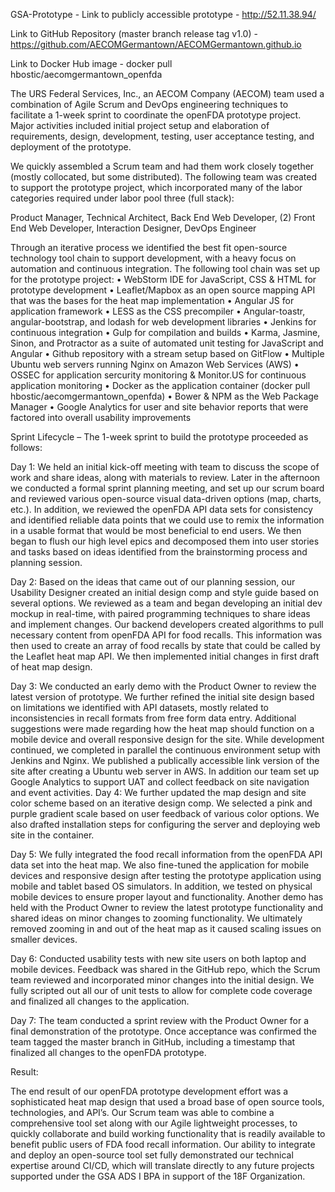 GSA-Prototype - Link to publicly accessible prototype - http://52.11.38.94/

Link to GitHub Repository (master branch release tag  v1.0)
-https://github.com/AECOMGermantown/AECOMGermantown.github.io

Link to Docker Hub image - docker pull hbostic/aecomgermantown_openfda

The URS Federal Services, Inc., an AECOM Company (AECOM) team used a combination of Agile Scrum and DevOps engineering techniques to facilitate a 1-week sprint to coordinate the openFDA prototype project. Major activities included initial project setup and elaboration of requirements, design, development, testing, user acceptance testing, and deployment of the prototype.

We quickly assembled a Scrum team and had them work closely together (mostly collocated, but some distributed). The following team was created to support the prototype project, which incorporated many of the labor categories required under labor pool three (full stack):

Product Manager, Technical Architect, Back End Web Developer, (2) Front End Web Developer, Interaction Designer, DevOps Engineer

Through an iterative process we identified the best fit open-source technology tool chain to support development, with a heavy focus on automation and continuous integration. The following tool chain was set up for the prototype project:
• WebStorm IDE for JavaScript, CSS & HTML for prototype development 
• Leaflet/Mapbox as an open source mapping API that was the bases for the heat map implementation 
• Angular JS for application framework • LESS as the CSS precompiler 
• Angular-toastr, angular-bootstrap, and lodash for web development libraries 
• Jenkins for continuous integration 
• Gulp for compilation and builds 
• Karma, Jasmine, Sinon, and Protractor as a suite of automated unit testing for JavaScript and Angular 
• Github repository with a stream setup based on GitFlow 
• Multiple Ubuntu web servers running Nginx on Amazon Web Services (AWS) 
• OSSEC for application sercurity monitoring & Monitor.US for continuous application monitoring 
• Docker as the application container (docker pull hbostic/aecomgermantown_openfda) 
• Bower & NPM as the Web Package Manager 
• Google Analytics for user and site behavior reports that were factored into overall usability improvements

Sprint Lifecycle – The 1-week sprint to build the prototype proceeded as follows:

Day 1: We held an initial kick-off meeting with team to discuss the scope of work and share ideas, along with materials to review. Later in the afternoon we conducted a formal sprint planning meeting, and set up our scrum board and reviewed various open-source visual data-driven options (map, charts, etc.). In addition, we reviewed the openFDA API data sets for consistency and identified reliable data points that we could use to remix the information in a usable format that would be most beneficial to end users. We then began to flush our high level epics and decomposed them into user stories and tasks based on ideas identified from the brainstorming process and planning session.

Day 2: Based on the ideas that came out of our planning session, our Usability Designer created an initial design comp and style guide based on several options. We reviewed as a team and began developing an initial dev mockup in real-time, with paired programming techniques to share ideas and implement changes. Our backend developers created algorithms to pull necessary content from openFDA API for food recalls. This information was then used to create an array of food recalls by state that could be called by the Leaflet heat map API. We then implemented initial changes in first draft of heat map design.

Day 3: We conducted an early demo with the Product Owner to review the latest version of prototype. We further refined the initial site design based on limitations we identified with API datasets, mostly related to inconsistencies in recall formats from free form data entry. Additional suggestions were made regarding how the heat map should function on a mobile device and overall responsive design for the site. While development continued, we completed in parallel the continuous environment setup with Jenkins and Nginx. We published a publically accessible link version of the site after creating a Ubuntu web server in AWS. In addition our team set up Google Analytics to support UAT and collect feedback on site navigation and event activities. 
Day 4: We further updated the map design and site color scheme based on an iterative design comp. We selected a pink and purple gradient scale based on user feedback of various color options. We also drafted installation steps for configuring the server and deploying web site in the container.

Day 5: We fully integrated the food recall information from the openFDA API data set into the heat map. We also fine-tuned the application for mobile devices and responsive design after testing the prototype application using mobile and tablet based OS simulators. In addition, we tested on physical mobile devices to ensure proper layout and functionality. Another demo has held with the Product Owner to review the latest prototype functionality and shared ideas on minor changes to zooming functionality. We ultimately removed zooming in and out of the heat map as it caused scaling issues on smaller devices.

Day 6: Conducted usability tests with new site users on both laptop and mobile devices. Feedback was shared in the GitHub repo, which the Scrum team reviewed and incorporated minor changes into the initial design. We fully scripted out all our of unit tests to allow for complete code coverage and finalized all changes to the application.

Day 7: The team conducted a sprint review with the Product Owner for a final demonstration of the prototype. Once acceptance was confirmed the team tagged the master branch in GitHub, including a timestamp that finalized all changes to the openFDA prototype.

Result: 

The end result of our openFDA prototype development effort was a sophisticated heat map design that used a broad base of open source tools, technologies, and API’s. Our Scrum team was able to combine a comprehensive tool set along with our Agile lightweight processes, to quickly collaborate and build working functionality that is readily available to benefit public users of FDA food recall information.
Our ability to integrate and deploy an open-source tool set fully demonstrated our technical expertise around CI/CD, which will translate directly to any future projects supported under the GSA ADS I BPA in support of the 18F Organization.
 
